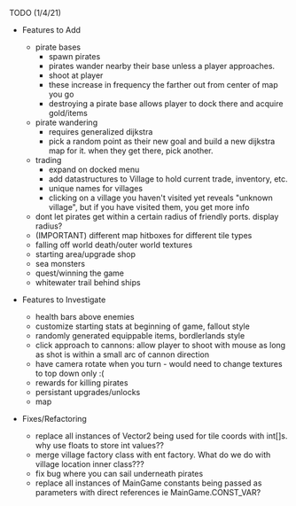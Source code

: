 TODO (1/4/21)
- Features to Add
    - pirate bases
        - spawn pirates
        - pirates wander nearby their base unless a player approaches.
        - shoot at player
        - these increase in frequency the farther out from center of map you go
        - destroying a pirate base allows player to dock there and acquire gold/items
    - pirate wandering
        - requires generalized dijkstra
        - pick a random point as their new goal and build a new dijkstra map for it. when they get there, pick another.
    - trading 
        - expand on docked menu
        - add datastructures to Village to hold current trade, inventory, etc.
        - unique names for villages
        - clicking on a village you haven't visited yet reveals "unknown village", but if you have visited them, you get more info
    - dont let pirates get within a certain radius of friendly ports. display radius?
    - (IMPORTANT) different map hitboxes for different tile types
    - falling off world death/outer world textures
    - starting area/upgrade shop
    - sea monsters
    - quest/winning the game
    - whitewater trail behind ships
    
- Features to Investigate
    - health bars above enemies
    - customize starting stats at beginning of game, fallout style
    - randomly generated equippable items, bordlerlands style
    - click approach to cannons: allow player to shoot with mouse as long as shot is within a small arc of cannon direction
    - have camera rotate when you turn - would need to change textures to top down only :(
    - rewards for killing pirates
    - persistant upgrades/unlocks
    - map

- Fixes/Refactoring
    - replace all instances of Vector2 being used for tile coords with int[]s. why use floats to store int values??
    - merge village factory class with ent factory. What do we do with village location inner class???
    - fix bug where you can sail underneath pirates
    - replace all instances of MainGame constants being passed as parameters with direct references ie MainGame.CONST_VAR?
